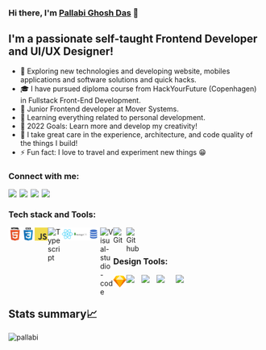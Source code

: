 ### Hi there, I'm [Pallabi Ghosh Das](https://durgeshsamariya.github.io) 👋


## I'm a passionate self-taught Frontend Developer and UI/UX Designer!
- 🤔 Exploring new technologies and developing website, mobiles applications and software solutions and quick hacks.
- 🎓 I have pursued diploma course from HackYourFuture (Copenhagen) in Fullstack Front-End Development.
- 💼 Junior Frontend developer at Mover Systems.
- 🌱 Learning everything related to personal development.
- 🥅 2022 Goals: Learn more and develop my creativity!
- 🤝 I take great care in the experience, architecture, and code quality of the things I build!
- ⚡ Fun fact: I love to travel and experiment new things :grin:

### Connect with me:   

[<img align="left"  width="22px" src="https://img.icons8.com/color/35/000000/dribbble.png"/>][dribbblesite]
[<img align="left"  width="22px" src="https://img.icons8.com/color/35/000000/twitter--v2.png" />][twitter]
[<img align="left"  width="22px" src="https://img.icons8.com/color/35/000000/linkedin.png" />][linkedin]
<a href="mailto:pallabighosh3100@gmail.com" target="blank"><img align="left"  width="22px" src="https://img.icons8.com/color/35/000000/gmail.png"/></a>

</br>

### Tech stack and Tools:


<img align="left" alt="HTML5" width="26px" src="https://raw.githubusercontent.com/github/explore/80688e429a7d4ef2fca1e82350fe8e3517d3494d/topics/html/html.png" />
<img align="left" alt="CSS3" width="26px" src="https://raw.githubusercontent.com/github/explore/80688e429a7d4ef2fca1e82350fe8e3517d3494d/topics/css/css.png" />
<img align="left" alt="Javascript" width="26px" src="https://raw.githubusercontent.com/github/explore/80688e429a7d4ef2fca1e82350fe8e3517d3494d/topics/javascript/javascript.png" />
<img align="left" alt="Typescript" width="26px" src="https://img.icons8.com/color/35/000000/typescript.png" />
<img align="left" alt="React" width="26px" src="https://raw.githubusercontent.com/github/explore/80688e429a7d4ef2fca1e82350fe8e3517d3494d/topics/react/react.png" />
<img align="left" alt="MongoDB" width="26px" src="https://raw.githubusercontent.com/github/explore/80688e429a7d4ef2fca1e82350fe8e3517d3494d/topics/mongodb/mongodb.png" />
<img align="left" alt="SQL" width="26px" src="https://raw.githubusercontent.com/github/explore/80688e429a7d4ef2fca1e82350fe8e3517d3494d/topics/sql/sql.png" />
<img align="left" alt="Visual-studio-code" width="26px" src="https://img.icons8.com/fluency/35/000000/visual-studio-code-2019.png"/>
<img align="left" alt="Git" width="26px" src="https://img.icons8.com/color/35/000000/git.png"/> 
<img align="left" alt="Github" width="26px" src="https://img.icons8.com/color/35/000000/github.png"/> 

<br />
<br />


### Design Tools:

<img align="left"  width="26px" src="https://raw.githubusercontent.com/github/explore/80688e429a7d4ef2fca1e82350fe8e3517d3494d/topics/sketch/sketch.png" />
<img align="left"  width="30px" src="https://img.icons8.com/color/48/000000/adobe-xd.png"/>
<img align="left"  width="30px" src="https://img.icons8.com/color/48/000000/adobe-illustrator.png"/>
<img align="left"   width="38px" src="https://img.icons8.com/clouds/100/000000/procreate.png"/>
<img align="left"  width="30px" src="https://img.icons8.com/fluent/48/000000/adobe-photoshop.png"/>


<br />
<br />




[dribbblesite]: https://dribbble.com/Pallabi_Ghosh_Das
[linkedin]: https://www.linkedin.com/in/contactpallabi/
[twitter]: https://twitter.com/PallabiGhoshDas

## Stats summary📈

<p>
<img width="48%" src="https://github-readme-stats.vercel.app/api?username=pallabi&show_icons=true&theme=dracula&title_color=ff8000&text_color=ffffff&bg_color=6a6a6a&locale=en&hide_border=true" alt="pallabi" />
</p>
